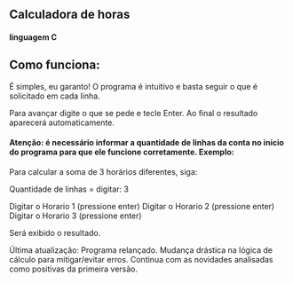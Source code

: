 ## Calculadora de horas

#### linguagem C

## Como funciona:
É simples, eu garanto! O programa é intuitivo e basta seguir o que é solicitado em cada linha.

Para avançar digite o que se pede e tecle Enter. Ao final o resultado aparecerá automaticamente.

#### Atenção: é necessário informar a quantidade de linhas da conta no inicio do programa para que ele funcione corretamente. Exemplo:

Para calcular a soma de 3 horários diferentes, siga:

Quantidade de linhas = digitar: 3

Digitar o Horario 1 (pressione enter)
Digitar o Horario 2 (pressione enter)
Digitar o Horario 3 (pressione enter)

Será exibido o resultado.

Última atualização: 
Programa relançado. 
Mudança drástica na lógica de cálculo para mitigar/evitar erros.
Continua com as novidades analisadas como positivas da primeira versão.
